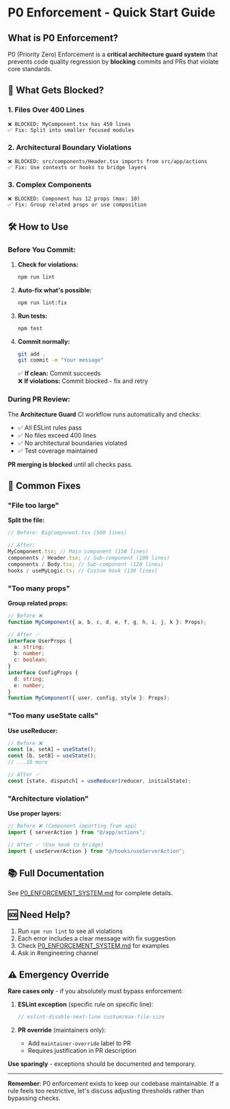 # P0 Enforcement - Quick Start Guide

## What is P0 Enforcement?

P0 (Priority Zero) Enforcement is a **critical architecture guard system** that prevents code quality regression by **blocking** commits and PRs that violate core standards.

## 🚨 What Gets Blocked?

### 1. **Files Over 400 Lines**

```
❌ BLOCKED: MyComponent.tsx has 450 lines
✅ Fix: Split into smaller focused modules
```

### 2. **Architectural Boundary Violations**

```
❌ BLOCKED: src/components/Header.tsx imports from src/app/actions
✅ Fix: Use contexts or hooks to bridge layers
```

### 3. **Complex Components**

```
❌ BLOCKED: Component has 12 props (max: 10)
✅ Fix: Group related props or use composition
```

## 🛠️ How to Use

### Before You Commit:

1. **Check for violations:**

   ```bash
   npm run lint
   ```

2. **Auto-fix what's possible:**

   ```bash
   npm run lint:fix
   ```

3. **Run tests:**

   ```bash
   npm test
   ```

4. **Commit normally:**

   ```bash
   git add .
   git commit -m "Your message"
   ```

   ✅ **If clean:** Commit succeeds  
   ❌ **If violations:** Commit blocked - fix and retry

### During PR Review:

The **Architecture Guard** CI workflow runs automatically and checks:

- ✅ All ESLint rules pass
- ✅ No files exceed 400 lines
- ✅ No architectural boundaries violated
- ✅ Test coverage maintained

**PR merging is blocked** until all checks pass.

## 🔧 Common Fixes

### "File too large"

**Split the file:**

```typescript
// Before: BigComponent.tsx (500 lines)

// After:
MyComponent.tsx; // Main component (150 lines)
components / Header.tsx; // Sub-component (100 lines)
components / Body.tsx; // Sub-component (120 lines)
hooks / useMyLogic.ts; // Custom hook (130 lines)
```

### "Too many props"

**Group related props:**

```typescript
// Before ❌
function MyComponent({ a, b, c, d, e, f, g, h, i, j, k }: Props);

// After ✅
interface UserProps {
  a: string;
  b: number;
  c: boolean;
}
interface ConfigProps {
  d: string;
  e: number;
}
function MyComponent({ user, config, style }: Props);
```

### "Too many useState calls"

**Use useReducer:**

```typescript
// Before ❌
const [a, setA] = useState();
const [b, setB] = useState();
// ...10 more

// After ✅
const [state, dispatch] = useReducer(reducer, initialState);
```

### "Architecture violation"

**Use proper layers:**

```typescript
// Before ❌ (Component importing from app)
import { serverAction } from "@/app/actions";

// After ✅ (Use hook to bridge)
import { useServerAction } from "@/hooks/useServerAction";
```

## 📚 Full Documentation

See [P0_ENFORCEMENT_SYSTEM.md](./P0_ENFORCEMENT_SYSTEM.md) for complete details.

## 🆘 Need Help?

1. Run `npm run lint` to see all violations
2. Each error includes a clear message with fix suggestion
3. Check [P0_ENFORCEMENT_SYSTEM.md](./P0_ENFORCEMENT_SYSTEM.md) for examples
4. Ask in #engineering channel

## ⚠️ Emergency Override

**Rare cases only** - if you absolutely must bypass enforcement:

1. **ESLint exception** (specific rule on specific line):

   ```typescript
   // eslint-disable-next-line custom/max-file-size
   ```

2. **PR override** (maintainers only):
   - Add `maintainer-override` label to PR
   - Requires justification in PR description

**Use sparingly** - exceptions should be documented and temporary.

---

**Remember**: P0 enforcement exists to keep our codebase maintainable. If a rule feels too restrictive, let's discuss adjusting thresholds rather than bypassing checks.
